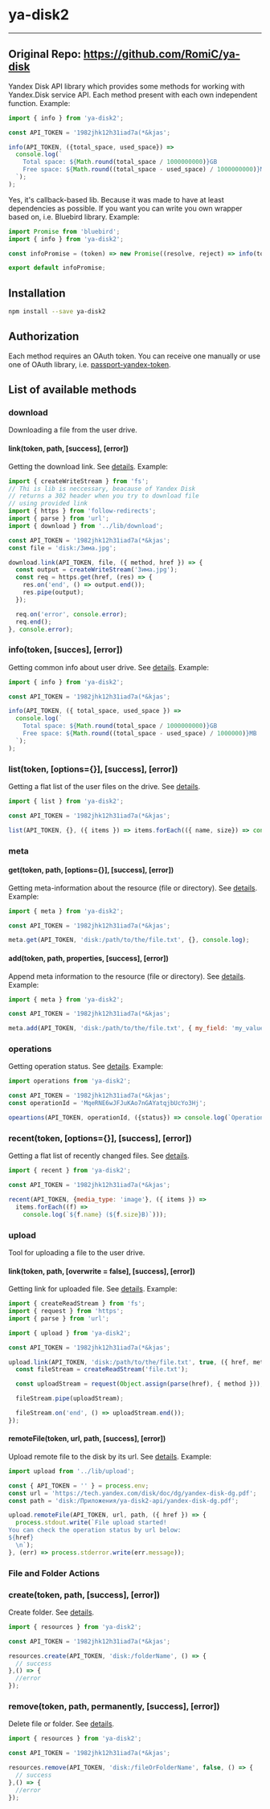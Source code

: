 # ya-disk2
---
Original Repo: https://github.com/RomiC/ya-disk
---

Yandex Disk API library which provides some methods for working with Yandex.Disk service API. Each method present with each own independent function. Example:

```javascript
import { info } from 'ya-disk2';

const API_TOKEN = '1982jhk12h31iad7a(*&kjas';

info(API_TOKEN, ({total_space, used_space}) =>
  console.log(`
    Total space: ${Math.round(total_space / 1000000000)}GB
    Free space: ${Math.round((total_space - used_space) / 1000000000)}MB
  `);
);
```

Yes, it's callback-based lib. Because it was made to have at least dependencies as possible. If you want you can write you own wrapper based on, i.e. Bluebird library. Example:

```javascript
import Promise from 'bluebird';
import { info } from 'ya-disk2';

const infoPromise = (token) => new Promise((resolve, reject) => info(token, resolve, reject));

export default infoPromise;
```

## Installation

```sh
npm install --save ya-disk2
```

## Authorization

Each method requires an OAuth token. You can receive one manually or use one of OAuth library, i.e. [passport-yandex-token](https://github.com/ghaiklor/passport-yandex-token).

## List of available methods

### download

Downloading a file from the user drive.

#### link(token, path, [success], [error])

Getting the download link. See [details](https://tech.yandex.ru/disk/api/reference/content-docpage/#url-request). Example:

```javascript
import { createWriteStream } from 'fs';
// Thi is lib is neccessary, beacause of Yandex Disk
// returns a 302 header when you try to download file
// using provided link
import { https } from 'follow-redirects';
import { parse } from 'url';
import { download } from '../lib/download';

const API_TOKEN = '1982jhk12h31iad7a(*&kjas';
const file = 'disk:/Зима.jpg';

download.link(API_TOKEN, file, ({ method, href }) => {
  const output = createWriteStream('Зима.jpg');
  const req = https.get(href, (res) => {
    res.on('end', () => output.end());
    res.pipe(output);
  });

  req.on('error', console.error);
  req.end();
}, console.error);
```

### info(token, [succes], [error])

Getting common info about user drive. See [details](https://tech.yandex.ru/disk/api/reference/capacity-docpage/). Example:

```javascript
import { info } from 'ya-disk2';

const API_TOKEN = '1982jhk12h31iad7a(*&kjas';

info(API_TOKEN, ({ total_space, used_space }) =>
  console.log(`
    Total space: ${Math.round(total_space / 1000000000)}GB
    Free space: ${Math.round((total_space - used_space) / 1000000)}MB
  `);
);

```

### list(token, [options={}], [success], [error])

Getting a flat list of the user files on the drive. See [details](https://tech.yandex.ru/disk/api/reference/all-files-docpage/).

```javascript
import { list } from 'ya-disk2';

const API_TOKEN = '1982jhk12h31iad7a(*&kjas';

list(API_TOKEN, {}, ({ items }) => items.forEach(({ name, size}) => console.log('%s: %dB', name, size)));
```

### meta

#### get(token, path, [options={}], [success], [error])

Getting meta-information about the resource (file or directory). See [details](https://tech.yandex.ru/disk/api/reference/meta-docpage/). Example:

```javascript
import { meta } from 'ya-disk2';

const API_TOKEN = '1982jhk12h31iad7a(*&kjas';

meta.get(API_TOKEN, 'disk:/path/to/the/file.txt', {}, console.log);
```

#### add(token, path, properties, [success], [error])

Append meta information to the resource (file or directory). See [details](https://tech.yandex.ru/disk/api/reference/meta-add-docpage/). Example:

```javascript
import { meta } from 'ya-disk2';

const API_TOKEN = '1982jhk12h31iad7a(*&kjas';

meta.add(API_TOKEN, 'disk:/path/to/the/file.txt', { my_field: 'my_value' });
```

### operations

Getting operation status. See [details](https://tech.yandex.ru/disk/api/reference/operations-docpage/). Example:

```javascript
import operations from 'ya-disk2';

const API_TOKEN = '1982jhk12h31iad7a(*&kjas';
const operationId = 'MqeRNE6wJFJuKAo7nGAYatqjbUcYo3Hj';

opeartions(API_TOKEN, operationId, ({status}) => console.log(`Operation ${opeartionId} ${status}`));
```


### recent(token, [options={}], [success], [error])

Getting a flat list of recently changed files. See [details](https://tech.yandex.ru/disk/api/reference/recent-upload-docpage/).

```javascript
import { recent } from 'ya-disk2';

const API_TOKEN = '1982jhk12h31iad7a(*&kjas';

recent(API_TOKEN, {media_type: 'image'}, ({ items }) =>
  items.forEach((f) =>
    console.log(`${f.name} (${f.size}B)`)));
```

### upload

Tool for uploading a file to the user drive.

#### link(token, path, [overwrite = false], [success], [error])

Getting link for uploaded file. See [details](https://tech.yandex.ru/disk/api/reference/upload-docpage/#url-request). Example:

```javascript
import { createReadStream } from 'fs';
import { request } from 'https';
import { parse } from 'url';

import { upload } from 'ya-disk2';

const API_TOKEN = '1982jhk12h31iad7a(*&kjas';

upload.link(API_TOKEN, 'disk:/path/to/the/file.txt', true, ({ href, method }) => {
  const fileStream = createReadStream('file.txt');

  const uploadStream = request(Object.assign(parse(href), { method }));

  fileStream.pipe(uploadStream);

  fileStream.on('end', () => uploadStream.end());
});
```

#### remoteFile(token, url, path, [success], [error])

Upload remote file to the disk by its url. See [details](https://tech.yandex.ru/disk/api/reference/upload-ext-docpage/). Example:

```javascript
import upload from '../lib/upload';

const { API_TOKEN = '' } = process.env;
const url = 'https://tech.yandex.com/disk/doc/dg/yandex-disk-dg.pdf';
const path = 'disk:/Приложения/ya-disk2-api/yandex-disk-dg.pdf';

upload.remoteFile(API_TOKEN, url, path, ({ href }) => {
  process.stdout.write(`File upload started!
You can check the operation status by url below:
${href}
  \n`);
}, (err) => process.stderror.write(err.message));
```
### File and Folder Actions

### create(token, path, [success], [error])

Create folder. See [details](https://tech.yandex.com/disk/api/reference/create-folder-docpage/).

```javascript
import { resources } from 'ya-disk2';

const API_TOKEN = '1982jhk12h31iad7a(*&kjas';

resources.create(API_TOKEN, 'disk:/folderName', () => {
  // success
},() => {
  //error
});
```
### remove(token, path, permanently, [success], [error])

Delete file or folder. See [details](https://tech.yandex.com/disk/api/reference/delete-docpage/).

```javascript
import { resources } from 'ya-disk2';

const API_TOKEN = '1982jhk12h31iad7a(*&kjas';

resources.remove(API_TOKEN, 'disk:/fileOrFolderName', false, () => {
  // success
},() => {
  //error
});